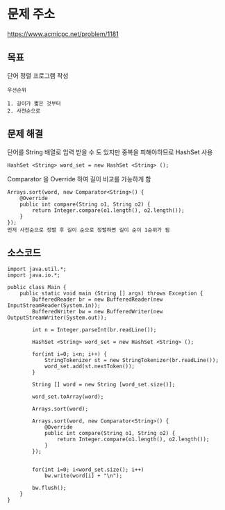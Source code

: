 # 문제 주소  
https://www.acmicpc.net/problem/1181

## 목표
단어 정렬 프로그램 작성
```
우선순위 

1. 길이가 짧은 것부터
2. 사전순으로 
```

## 문제 해결
단어를 String 배열로 입력 받을 수 도 있지만 중복을 피해야하므로 HashSet 사용
```
HashSet <String> word_set = new HashSet <String> ();
```
Comparator 을 Override 하여 길이 비교를 가능하게 함
```
Arrays.sort(word, new Comparator<String>() {
	@Override
	public int compare(String o1, String o2) {
		return Integer.compare(o1.length(), o2.length());
	}
});
먼저 사전순으로 정렬 후 길이 순으로 정렬하면 길이 순이 1순위가 됨
```

## 소스코드
```
import java.util.*;
import java.io.*;

public class Main {
	public static void main (String [] args) throws Exception {
		BufferedReader br = new BufferedReader(new InputStreamReader(System.in));
		BufferedWriter bw = new BufferedWriter(new OutputStreamWriter(System.out));
		
		int n = Integer.parseInt(br.readLine());
		
		HashSet <String> word_set = new HashSet <String> ();
		
		for(int i=0; i<n; i++) {
			StringTokenizer st = new StringTokenizer(br.readLine());
			word_set.add(st.nextToken());
		}
		
		String [] word = new String [word_set.size()];
		
		word_set.toArray(word);
		
		Arrays.sort(word);
		
		Arrays.sort(word, new Comparator<String>() {
			@Override
			public int compare(String o1, String o2) {
				return Integer.compare(o1.length(), o2.length());
			}
		});
		
		
		for(int i=0; i<word_set.size(); i++)
			bw.write(word[i] + "\n");
		
		bw.flush();
	}
}
```
